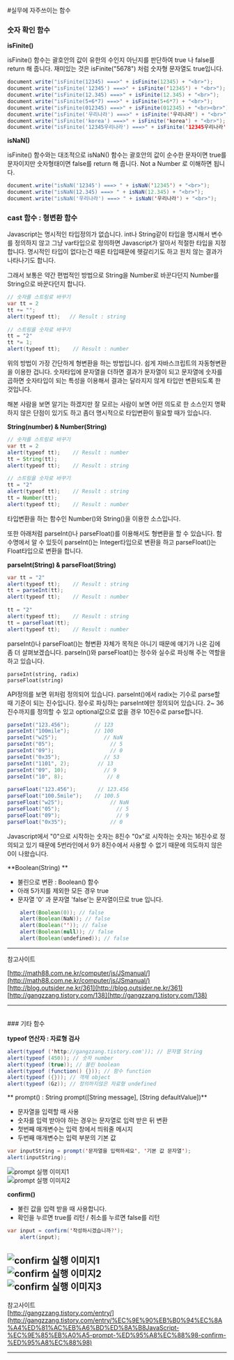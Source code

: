 #실무에 자주쓰이는 함수

### 숫자 확인 함수 

**isFinite()**

isFinite()  함수는 괄호안의 값이 유한의 수인지 아닌지를 판단하여 true 나 false를 return 해 줍니다. 재미있는 것은 isFinite("5678") 처럼 숫자형 문자열도 true입니다.

```java
document.write("isFinite(12345) ===>" + isFinite(12345) + "<br>");
document.write("isFinite('12345') ===>" + isFinite('12345') + "<br>");
document.write("isFinite(12.345) ===>" + isFinite(12.345) + "<br>");
document.write("isFinite(5+6*7) ===>" + isFinite(5+6*7) + "<br>");
document.write("isFinite(012345) ===>" + isFinite(012345) + "<br><br>");
document.write("isFinite('우리나라') ===>" + isFinite('우리나라') + "<br>");
document.write("isFinite('korea') ===>" + isFinite('korea') + "<br>");
document.write("isFinite('12345우리나라') ===>" + isFinite('12345우리나라') + "<br>");
```

**isNaN()**

isFinite() 함수와는 대조적으로 isNaN() 함수는 괄호안의 값이 순수한 문자이면 true를 문자이지만 숫자형태이면 false를 return 해 줍니다. Not a Number 로 이해하면 됩니다.

```java
document.write("isNaN('12345') ===> " + isNaN('12345') + "<br>");
document.write("isNaN(12.345) ===> " + isNaN(12.345) + "<br>");
document.write("isNaN('우리나라') ===> " + isNaN('우리나라') + "<br>");
```

### cast 함수 : 형변환 함수 

Javascript는 명시적인 타입정의가 없습니다. int나 String같이 타입을 명시해서 변수를 정의하지 않고 그냥 var타입으로 정의하면 Javascript가 알아서 적절한 타입을 지정합니다. 명시적인 타입이 없다는건 때론 타입때문에 헷갈리기도 하고 원치 않는 결과가 나타나기도 합니다.

그래서 보통은 약간 편법적인 방법으로 String을 Number로 바꾼다던지 Number를 String으로 바꾼다던지 합니다.

```java
// 숫자를 스트링로 바꾸기
var tt = 2
tt += "";
alert(typeof tt);   // Result : string
 
// 스트링을 숫자로 바꾸기
tt = "2"
tt *= 1;
alert(typeof tt);    // Result : number
```
위의 방법이 가장 간단하게 형변환을 하는 방법입니다. 쉽게 자바스크립트의 자동형변환을 이용한 겁니다. 숫자타입에 문자열을 더하면 결과가 문자열이 되고 문자열에 숫자를 곱하면 숫자타입이 되는 특성을 이용해서 결과는 달라지지 않게 타입만 변환되도록 한 것입니다.

해본 사람을 보면 알기는 하겠지만 잘 모르는 사람이 보면 어떤 의도로 한 소스인지 명확하지 않은 단점이 있기도 하고 좀더 명시적으로 타입변환이 필요할 때가 있습니다.

**String(number) & Number(String)**
```java
// 숫자를 스트링로 바꾸기
var tt = 2
alert(typeof tt);    // Result : number
tt = String(tt);
alert(typeof tt);    // Result : string
 
// 스트링을 숫자로 바꾸기
tt = "2"
alert(typeof tt);    // Result : string
tt = Number(tt);
alert(typeof tt);    // Result : number
```
타입변환을 하는 함수인 Number()와 String()을 이용한 소스입니다.

또한 아래처럼 parseInt()나 parseFloat()를 이용해서도 형변환을 할 수 있습니다. 함수명에서 알 수 있듯이 parseInt()는 Integer타입으로 변환을 하고 parseFloat()는 Float타입으로 변환을 합니다.

**parseInt(String) & parseFloat(String)**
```java
var tt = "2"
alert(typeof tt);    // Result : string
tt = parseInt(tt);
alert(typeof tt);    // Result : number
             
tt = "2"
alert(typeof tt);    // Result : string
tt = parseFloat(tt);
alert(typeof tt);    // Result : number
```
parseInt()나 parseFloat()는 형변환 자체가 목적은 아니기 때문에 얘기가 나온 김에 좀 더 살펴보겠습니다. parseIn()와 parseFloat()는 정수와 실수로 파싱해 주는 역할을 하고 있습니다.     

	parseInt(string, radix)
	parseFloat(string)

API정의를 보면 위처럼 정의되어 있습니다. parseInt()에서 radix는 기수로 parse할 때 기준이 되는 진수입니다. 정수로 파싱하는 parseInt에만 정의되어 있습니다. 2~ 36진수까지를 정의할 수 있고 optional값으로 없을 경우 10진수로 parse합니다.

```java
parseInt("123.456");        // 123
parseInt("100mile");        // 100
parseInt("w25");               // NaN
parseInt("05");                  // 5
parseInt("09");                  // 0
parseInt("0x35");              // 53
parseInt("1101", 2);         // 13
parseInt("09", 10);            // 9
parseInt("10", 8);              // 8
 
parseFloat("123.456");       // 123.456
parseFloat("100.5mile");    // 100.5
parseFloat("w25");               // NaN
parseFloat("05");                  // 5
parseFloat("09");                  // 9
parseFloat("0x35");              // 0
```
Javascript에서 "0"으로 시작하는 숫자는 8진수 "0x"로 시작하는 숫자는 16진수로 정의되고 있기 때문에 5번라인에서 9가 8진수에서 사용할 수 없기 때문에 의도하지 않은 0이 나왔습니다.

**Boolean(String) **   

- 불린으로 변환 : Boolean() 함수   
- 아래 5가지를 제외한 모든 경우 true   
- 문자열 '0' 과 문자열 'false'는 문자열이므로 true 입니다.  
```java
	alert(Boolean(0)); // false
	alert(Boolean(NaN)); // false
	alert(Boolean('')); // false
	alert(Boolean(null)); // false
	alert(Boolean(undefined)); // false
```
---
참고사이트  

[http://math88.com.ne.kr/computer/js/JSmanual/](http://math88.com.ne.kr/computer/js/JSmanual/)  
[http://blog.outsider.ne.kr/361](http://blog.outsider.ne.kr/361)  
[http://gangzzang.tistory.com/138](http://gangzzang.tistory.com/138)

---
<br>
### 기타 함수 

**typeof 연산자 : 자료형 검사**
```java
alert(typeof ('http://gangzzang.tistory.com')); // 문자열 String
alert(typeof (450)); // 숫자 number
alert(typeof (true)); // 불린 boolean
alert(typeof (function() {})); // 함수 function
alert(typeof ({})); // 객체 object
alert(typeof (Gz)); // 정의하지않은 자료형 undefined
```
** prompt() : String prompt([String message], [String defaultValue])**   

- 문자열을 입력할 때 사용
- 숫자를 입력 받아야 하는 경우는 문자열로 입력 받은 뒤 변환
- 첫번째 매개변수는 입력 창에서 띄워줄 메시지
- 두번째 매개변수는 입력 부분의 기본 값
```java
var inputString = prompt('문자열을 입력하세요', '기본 값 문자열');
alert(inputString);
```
![prompt 실행 이미지1](../../../images/03_img01_kjay.png)   
![prompt 실행 이미지2](../../../images/03_img02_kjay.png)

**confirm()**

- 불린 값을 입력 받을 때 사용합니다.
- 확인을 누르면 true를 리턴 / 취소를 누르면 false를 리턴

```java
var input = confirm('작성하시겠습니까?');
	alert(input);
```
![confirm 실행 이미지1](../../../images/03_img03_kjay.png)   
![confirm 실행 이미지2](../../../images/03_img04_kjay.png)   
![confirm 실행 이미지3](../../../images/03_img05_kjay.png)
---
참고사이트    
[http://gangzzang.tistory.com/entry/](http://gangzzang.tistory.com/entry/%EC%9E%90%EB%B0%94%EC%8A%A4%ED%81%AC%EB%A6%BD%ED%8A%B8JavaScript-%EC%9E%85%EB%A0%A5-prompt-%ED%95%A8%EC%88%98-confirm-%ED%95%A8%EC%88%98)    

---
